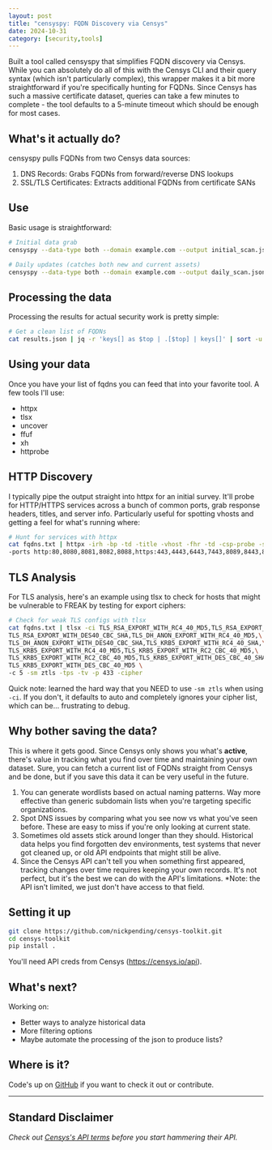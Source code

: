 ```yaml
---
layout: post
title: "censyspy: FQDN Discovery via Censys"
date: 2024-10-31
category: [security,tools]
---
```


Built a tool called censyspy that simplifies FQDN discovery via Censys. While you can absolutely do all of this with the Censys CLI and their query syntax (which isn't particularly complex), this wrapper makes it a bit more straightforward if you're specifically hunting for FQDNs. Since Censys has such a massive certificate dataset, queries can take a few minutes to complete - the tool defaults to a 5-minute timeout which should be enough for most cases.


## What's it actually do?

censyspy pulls FQDNs from two Censys data sources:

1. DNS Records: Grabs FQDNs from forward/reverse DNS lookups
2. SSL/TLS Certificates: Extracts additional FQDNs from certificate SANs

## Use

Basic usage is straightforward:

```bash
# Initial data grab
censyspy --data-type both --domain example.com --output initial_scan.json --days all

# Daily updates (catches both new and current assets)
censyspy --data-type both --domain example.com --output daily_scan.json --days 1
```

## Processing the data

Processing the results for actual security work is pretty simple:

```bash
# Get a clean list of FQDNs
cat results.json | jq -r 'keys[] as $top | .[$top] | keys[]' | sort -u > fqdns.txt
```

## Using your data

Once you have your list of fqdns you can feed that into your favorite tool. A few tools I'll use:
- httpx
- tlsx
- uncover
- ffuf
- xh
- httprobe

## HTTP Discovery

I typically pipe the output straight into httpx for an initial survey. It'll probe for HTTP/HTTPS services across a bunch of common ports, grab response headers, titles, and server info. Particularly useful for spotting vhosts and getting a feel for what's running where:


```bash
# Hunt for services with httpx
cat fqdns.txt | httpx -irh -bp -td -title -vhost -fhr -td -csp-probe -sc -server \
-ports http:80,8080,8081,8082,8088,https:443,4443,6443,7443,8089,8443,8449,8905,8910,9443
```

## TLS Analysis

For TLS analysis, here's an example using tlsx to check for hosts that might be vulnerable to FREAK by testing for export ciphers:

```bash
# Check for weak TLS configs with tlsx
cat fqdns.txt | tlsx -ci TLS_RSA_EXPORT_WITH_RC4_40_MD5,TLS_RSA_EXPORT_WITH_RC2_CBC_40_MD5,\
TLS_RSA_EXPORT_WITH_DES40_CBC_SHA,TLS_DH_ANON_EXPORT_WITH_RC4_40_MD5,\
TLS_DH_ANON_EXPORT_WITH_DES40_CBC_SHA,TLS_KRB5_EXPORT_WITH_RC4_40_SHA,\
TLS_KRB5_EXPORT_WITH_RC4_40_MD5,TLS_KRB5_EXPORT_WITH_RC2_CBC_40_MD5,\
TLS_KRB5_EXPORT_WITH_RC2_CBC_40_MD5,TLS_KRB5_EXPORT_WITH_DES_CBC_40_SHA,\
TLS_KRB5_EXPORT_WITH_DES_CBC_40_MD5 \
-c 5 -sm ztls -tps -tv -p 433 -cipher
```

Quick note: learned the hard way that you NEED to use `-sm ztls` when using `-ci`. If you don't, it defaults to auto and completely ignores your cipher list, which can be... frustrating to debug.

## Why bother saving the data?

This is where it gets good. Since Censys only shows you what's **active**, there's value in tracking what you find over time and maintaining your own dataset. Sure, you can fetch a current list of FQDNs straight from Censys and be done, but if you save this data it can be very useful in the future.

1. You can generate wordlists based on actual naming patterns. Way more effective than generic subdomain lists when you're targeting specific organizations.
2. Spot DNS issues by comparing what you see now vs what you've seen before. These are easy to miss if you're only looking at current state.
3. Sometimes old assets stick around longer than they should. Historical data helps you find forgotten dev environments, test systems that never got cleaned up, or old API endpoints that might still be alive.
4. Since the Censys API can't tell you when something first appeared, tracking changes over time requires keeping your own records. It's not perfect, but it's the best we can do with the API's limitations. *Note: the API isn't limited, we just don't have access to that field.

## Setting it up

```bash
git clone https://github.com/nickpending/censys-toolkit.git
cd censys-toolkit
pip install .
```

You'll need API creds from Censys (https://censys.io/api).

## What's next?

Working on:

- Better ways to analyze historical data
- More filtering options
- Maybe automate the processing of the json to produce lists?

## Where is it?

Code's up on [GitHub](https://github.com/nickpending/censys-toolkit) if you want to check it out or contribute.

---

## Standard Disclaimer

*Check out [Censys's API terms](https://censys.io/api-terms-of-service) before you start hammering their API.*
